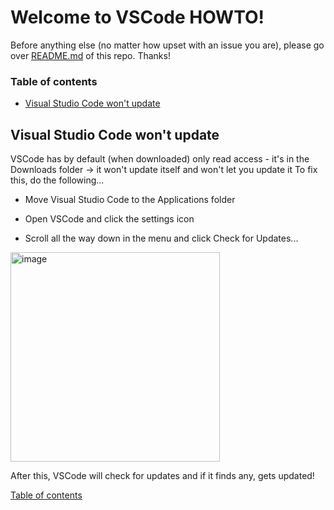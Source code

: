 # Welcome to VSCode HOWTO!

Before anything else (no matter how upset with an issue you are), please go over <a href="https://github.com/scraptechguy/IssuesEncoutered/blob/main/README.md" target="_blank">README.md</a> of this repo. Thanks! 

### Table of contents

+ <a href="">Visual Studio Code won't update</a>

## Visual Studio Code won't update

VSCode has by default (when downloaded) only read access - it's in the Downloads folder -> it won't update itself and won't let you update it To fix this, do the following...

+ Move Visual Studio Code to the Applications folder

+ Open VSCode and click the settings icon 

+ Scroll all the way down in the menu and click Check for Updates... 

<img width="335" alt="image" src="https://user-images.githubusercontent.com/75474651/142592674-e78bc89a-0c8b-4af3-962c-1e298142f99c.png">

After this, VSCode will check for updates and if it finds any, gets updated! 

<a href="">Table of contents</a>
